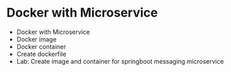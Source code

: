 # Docker with Microservice
- Docker with Microservice
- Docker image
- Docker container
- Create dockerfile
- Lab: Create image and container for springboot messaging microservice

